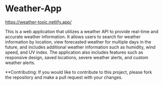 # Weather-App
https://weather-toxic.netlify.app/

This is a web application that utilizes a weather API to provide real-time and accurate weather information. It allows users to search for weather information by location, view forecasted weather for multiple days in the future, and includes additional weather information such as humidity, wind speed, and UV index. The application also includes features such as responsive design, saved locations, severe weather alerts, and custom weather alerts.


**Contributing:
If you would like to contribute to this project, please fork the repository and make a pull request with your changes.
